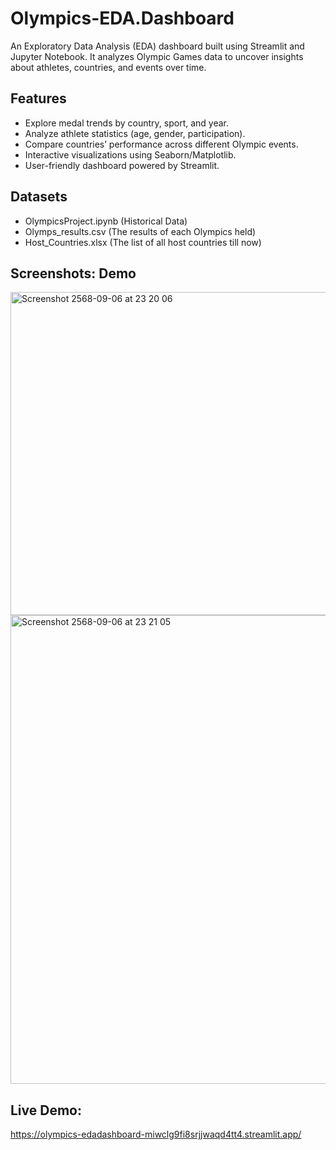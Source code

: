 # Olympics-EDA.Dashboard
An Exploratory Data Analysis (EDA) dashboard built using Streamlit and Jupyter Notebook. It analyzes Olympic Games data to uncover insights about athletes, countries, and events over time.

## Features
- Explore medal trends by country, sport, and year.
- Analyze athlete statistics (age, gender, participation).
- Compare countries’ performance across different Olympic events.
- Interactive visualizations using Seaborn/Matplotlib.
- User-friendly dashboard powered by Streamlit.

## Datasets
- OlympicsProject.ipynb (Historical Data)
- Olymps_results.csv (The results of each Olympics held)
- Host_Countries.xlsx (The list of all host countries till now)

## Screenshots: Demo
<img width="850" height="517" alt="Screenshot 2568-09-06 at 23 20 06" src="https://github.com/user-attachments/assets/9dd8fa26-13ce-4f91-ab68-d2a8e005f594" />
<img width="820" height="750" alt="Screenshot 2568-09-06 at 23 21 05" src="https://github.com/user-attachments/assets/530bb977-980f-420b-a6d1-c792e99b4214" />

## Live Demo: 
https://olympics-edadashboard-miwclg9fi8srjjwaqd4tt4.streamlit.app/ 
